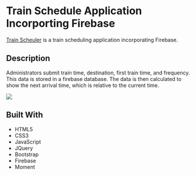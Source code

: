 # Train Schedule Application Incorporting Firebase 

[Train Scheuler](https://jennifer0101.github.io/Train-Scheduler/) is a train scheduling application incorporating Firebase.

## Description

Administrators submit train time, destination, first train time, and frequency. This data is stored in a firebase database. The data is then calculated to show the next arrival time, which is relative to the current time.

![](assets/allaboard.gif)

## Built With

* HTML5
* CSS3
* JavaScript
* JQuery
* Bootstrap
* Firebase
* Moment